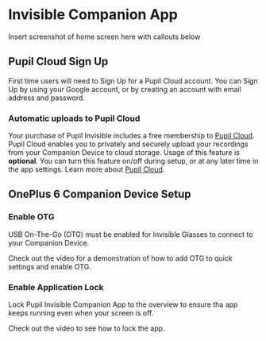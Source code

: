 # Invisible Companion App

Insert screenshot of home screen here with callouts below

## Pupil Cloud Sign Up

First time users will need to Sign Up for a Pupil Cloud account. You can Sign Up by using your Google account, or by creating an account with email address and password.

### Automatic uploads to Pupil Cloud

Your purchase of Pupil Invisible includes a free membership to [Pupil Cloud](/cloud). Pupil Cloud enables you to privately and securely upload your recordings from your Companion Device to cloud storage. Usage of this feature is **optional**. You can turn this feature on/off during setup, or at any later time in the app settings. Learn more about [Pupil Cloud](/cloud).


## OnePlus 6 Companion Device Setup

### Enable OTG
USB On-The-Go (OTG) must be enabled for Invisible Glasses to connect to your Companion Device. 
    
Check out the video for a demonstration of how to add OTG to quick settings and enable OTG.

<!-- todo insert video -->

### Enable Application Lock

Lock Pupil Invisible Companion App to the overview to ensure tha app keeps running even when your screen is off.
    
Check out the video to see how to lock the app.
<!-- todo insert video -->

